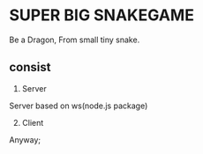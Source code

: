 # SUPER BIG SNAKEGAME
Be a Dragon, From small tiny snake.

## consist

1. Server

Server based on ws(node.js package)

2. Client

Anyway;